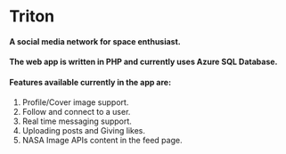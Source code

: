 # Triton

#### A social media network for space enthusiast.
#### The web app is written in PHP and currently uses Azure SQL Database.

#### Features available currently in the app are:
1. Profile/Cover image support.
2. Follow and connect to a user.
3. Real time messaging support.
4. Uploading posts and Giving likes.
5. NASA Image APIs content in the feed page.
